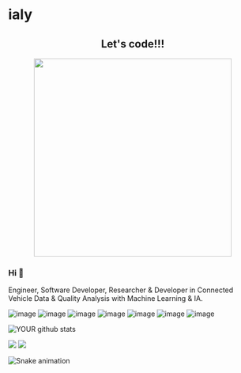 # ialy

<div align="center">
<h2>Let's code!!!</h2>
<img src="https://media.giphy.com/media/LmNwrBhejkK9EFP504/giphy.gif" width="400px" />
</div>



### Hi 👋

Engineer, Software Developer, Researcher & Developer in Connected Vehicle Data & Quality Analysis with Machine Learning  & IA.


 ![image](https://img.shields.io/badge/Python-3776AB?style=for-the-badge&logo=python&logoColor=white)
 ![image](https://img.shields.io/badge/C%2B%2B-00599C?style=for-the-badge&logo=c%2B%2B&logoColor=white)
	![image](https://img.shields.io/badge/Java-ED8B00?style=for-the-badge&logo=java&logoColor=white)
  ![image](https://img.shields.io/badge/Django-092E20?style=for-the-badge&logo=django&logoColor=white)
  ![image](https://img.shields.io/badge/R-276DC3?style=for-the-badge&logo=r&logoColor=white)
  ![image](https://img.shields.io/badge/MySQL-00000F?style=for-the-badge&logo=mysql&logoColor=white)
  ![image](https://img.shields.io/badge/Jira-0052CC?style=for-the-badge&logo=Jira&logoColor=white)
  
  
  
  
![YOUR github stats](https://github-readme-stats.vercel.app/api?username=ialysousa)

[<img src="https://img.shields.io/badge/Gmail-D14836?style=for-the-badge&logo=gmail&logoColor=white" />](ialy.sousa@academico.ifpb.edu.br)  [<img src="https://img.shields.io/badge/linkedin-%230077B5.svg?&style=for-the-badge&logo=linkedin&logoColor=white" />](https://www.linkedin.com/in/ialysousa/)

<!--Para esta etapa funcionar, é necessário abrir uma workflow com o código em yml -->

 ![Snake animation](https://github.com/ialysousa/ialysousa/blob/output/github-contribution-grid-snake.svg)
